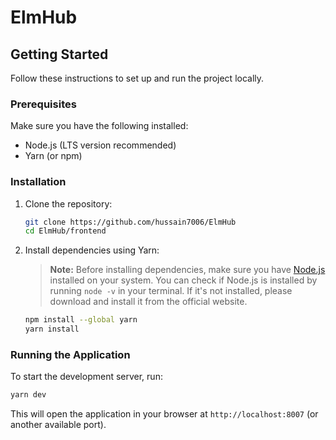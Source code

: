 # ElmHub

## Getting Started

Follow these instructions to set up and run the project locally.

### Prerequisites

Make sure you have the following installed:

- Node.js (LTS version recommended)
- Yarn (or npm)

### Installation

1. Clone the repository:

   ```bash
   git clone https://github.com/hussain7006/ElmHub
   cd ElmHub/frontend
   ```

2. Install dependencies using Yarn:
   > **Note:** Before installing dependencies, make sure you have [Node.js](https://nodejs.org/) installed on your system. You can check if Node.js is installed by running `node -v` in your terminal. If it's not installed, please download and install it from the official website.

   ```bash
   npm install --global yarn
   yarn install
   ```

### Running the Application

To start the development server, run:

```bash
yarn dev
```

This will open the application in your browser at `http://localhost:8007` (or another available port).
